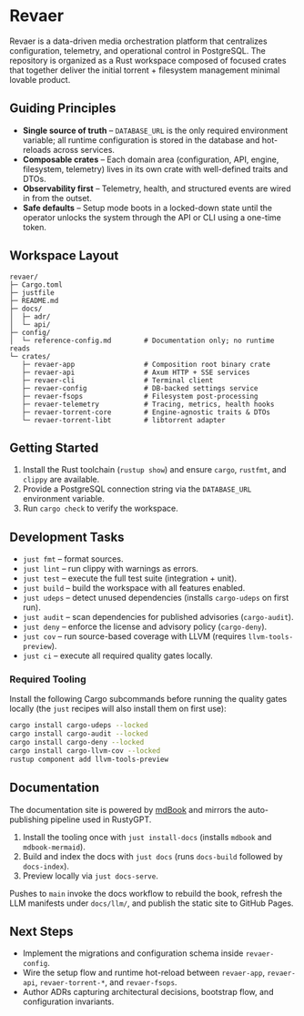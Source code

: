 # Revaer

Revaer is a data-driven media orchestration platform that centralizes configuration, telemetry, and operational control in PostgreSQL. The repository is organized as a Rust workspace composed of focused crates that together deliver the initial torrent + filesystem management minimal lovable product.

## Guiding Principles
- **Single source of truth** – `DATABASE_URL` is the only required environment variable; all runtime configuration is stored in the database and hot-reloads across services.
- **Composable crates** – Each domain area (configuration, API, engine, filesystem, telemetry) lives in its own crate with well-defined traits and DTOs.
- **Observability first** – Telemetry, health, and structured events are wired in from the outset.
- **Safe defaults** – Setup mode boots in a locked-down state until the operator unlocks the system through the API or CLI using a one-time token.

## Workspace Layout
```
revaer/
├─ Cargo.toml
├─ justfile
├─ README.md
├─ docs/
│  ├─ adr/
│  └─ api/
├─ config/
│  └─ reference-config.md        # Documentation only; no runtime reads
└─ crates/
   ├─ revaer-app                 # Composition root binary crate
   ├─ revaer-api                 # Axum HTTP + SSE services
   ├─ revaer-cli                 # Terminal client
   ├─ revaer-config              # DB-backed settings service
   ├─ revaer-fsops               # Filesystem post-processing
   ├─ revaer-telemetry           # Tracing, metrics, health hooks
   ├─ revaer-torrent-core        # Engine-agnostic traits & DTOs
   └─ revaer-torrent-libt        # libtorrent adapter
```

## Getting Started
1. Install the Rust toolchain (`rustup show`) and ensure `cargo`, `rustfmt`, and `clippy` are available.
2. Provide a PostgreSQL connection string via the `DATABASE_URL` environment variable.
3. Run `cargo check` to verify the workspace.

## Development Tasks
- `just fmt` – format sources.
- `just lint` – run clippy with warnings as errors.
- `just test` – execute the full test suite (integration + unit).
- `just build` – build the workspace with all features enabled.
- `just udeps` – detect unused dependencies (installs `cargo-udeps` on first run).
- `just audit` – scan dependencies for published advisories (`cargo-audit`).
- `just deny` – enforce the license and advisory policy (`cargo-deny`).
- `just cov` – run source-based coverage with LLVM (requires `llvm-tools-preview`).
- `just ci` – execute all required quality gates locally.

### Required Tooling
Install the following Cargo subcommands before running the quality gates locally (the `just` recipes will also install them on first use):

```bash
cargo install cargo-udeps --locked
cargo install cargo-audit --locked
cargo install cargo-deny --locked
cargo install cargo-llvm-cov --locked
rustup component add llvm-tools-preview
```

## Documentation
The documentation site is powered by [mdBook](https://rust-lang.github.io/mdBook/) and mirrors the auto-publishing pipeline used in RustyGPT.

1. Install the tooling once with `just install-docs` (installs `mdbook` and `mdbook-mermaid`).
2. Build and index the docs with `just docs` (runs `docs-build` followed by `docs-index`).
3. Preview locally via `just docs-serve`.

Pushes to `main` invoke the docs workflow to rebuild the book, refresh the LLM manifests under `docs/llm/`, and publish the static site to GitHub Pages.

## Next Steps
- Implement the migrations and configuration schema inside `revaer-config`.
- Wire the setup flow and runtime hot-reload between `revaer-app`, `revaer-api`, `revaer-torrent-*`, and `revaer-fsops`.
- Author ADRs capturing architectural decisions, bootstrap flow, and configuration invariants.
